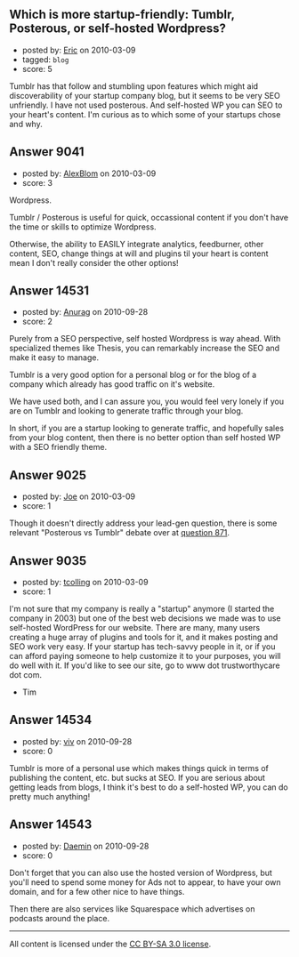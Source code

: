 ## Which is more startup-friendly: Tumblr, Posterous, or self-hosted Wordpress?

- posted by: [Eric](https://stackexchange.com/users/-1/1832-eric) on 2010-03-09
- tagged: `blog`
- score: 5

Tumblr has that follow and stumbling upon features which might aid discoverability of your startup company blog, but it seems to be very SEO unfriendly.  I have not used posterous. And self-hosted WP you can SEO to your heart's content. I'm curious as to which some of your startups chose and why.


## Answer 9041

- posted by: [AlexBlom](https://stackexchange.com/users/-1/565-alexblom) on 2010-03-09
- score: 3

Wordpress.

Tumblr / Posterous is useful for quick, occassional content if you don't have the time or skills to optimize Wordpress.

Otherwise, the ability to EASILY integrate analytics, feedburner, other content, SEO, change things at will and plugins til your heart is content mean I don't really consider the other options!


## Answer 14531

- posted by: [Anurag](https://stackexchange.com/users/-1/4475-anurag) on 2010-09-28
- score: 2

Purely from a SEO perspective, self hosted Wordpress is way ahead. With specialized themes like Thesis, you can remarkably increase the SEO and make it easy to manage.

Tumblr is a very good option for a personal blog or for the blog of a company which already has good traffic on it's website.

We have used both, and I can assure you, you would feel very lonely if you are on Tumblr and looking to generate traffic through your blog. 

In short, if you are a startup looking to generate traffic, and hopefully sales from your blog content, then there is no better option than self hosted WP with a SEO friendly theme.


## Answer 9025

- posted by: [Joe](https://stackexchange.com/users/-1/1572-joe) on 2010-03-09
- score: 1

<p>Though it doesn't directly address your lead-gen question, there is some relevant "Posterous vs Tumblr" debate over at <a href="http://answers.onstartups.com/questions/871/posterous-or-tumblr-for-quick-blogging" rel="nofollow">question 871</a>.</p>



## Answer 9035

- posted by: [tcolling](https://stackexchange.com/users/-1/2813-tcolling) on 2010-03-09
- score: 1

I'm not sure that my company is really a "startup" anymore (I started the company in 2003) but one of the best web decisions we made was to use self-hosted WordPress for our website.  There are many, many users creating a huge array of plugins and tools for it, and it makes posting and SEO work very easy.  If your startup has tech-savvy people in it, or if you can afford paying someone to help customize it to your purposes, you will do well with it.  If you'd like to see our site, go to www dot trustworthycare dot com.
- Tim 


## Answer 14534

- posted by: [viv](https://stackexchange.com/users/-1/2665-viv) on 2010-09-28
- score: 0

Tumblr is more of a personal use which makes things quick in terms of publishing the content, etc. but sucks at SEO. If you are serious about getting leads from blogs, I think it's best to do a self-hosted WP, you can do pretty much anything!


## Answer 14543

- posted by: [Daemin](https://stackexchange.com/users/-1/440-daemin) on 2010-09-28
- score: 0

Don't forget that you can also use the hosted version of Wordpress, but you'll need to spend some money for Ads not to appear, to have your own domain, and for a few other nice to have things.

Then there are also services like Squarespace which advertises on podcasts around the place.



---

All content is licensed under the [CC BY-SA 3.0 license](https://creativecommons.org/licenses/by-sa/3.0/).
